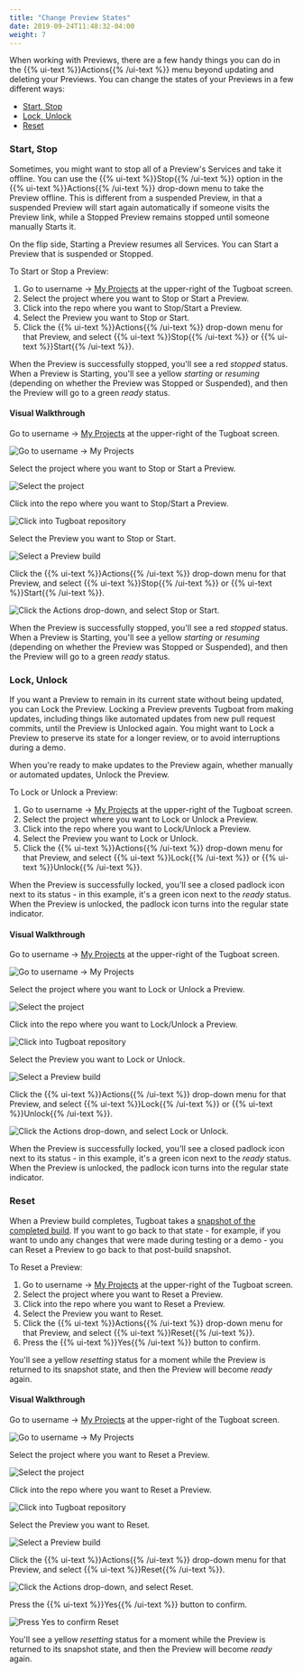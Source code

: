 ```yaml
---
title: "Change Preview States"
date: 2019-09-24T11:48:32-04:00
weight: 7
---
```


When working with Previews, there are a few handy things you can do in the
{{% ui-text %}}Actions{{% /ui-text %}} menu beyond updating and deleting your
Previews. You can change the states of your Previews in a few different ways:

- [Start, Stop](#start-stop)
- [Lock, Unlock](#lock-unlock)
- [Reset](#reset)

### Start, Stop

Sometimes, you might want to stop all of a Preview's Services and take it
offline. You can use the {{% ui-text %}}Stop{{% /ui-text %}} option in the
{{% ui-text %}}Actions{{% /ui-text %}} drop-down menu to take the Preview
offline. This is different from a suspended Preview, in that a suspended Preview
will start again automatically if someone visits the Preview link, while a
Stopped Preview remains stopped until someone manually Starts it.

On the flip side, Starting a Preview resumes all Services. You can Start a
Preview that is suspended or Stopped.

To Start or Stop a Preview:

1. Go to username -> [My Projects](https://dashboard.tugboat.qa/projects) at the
   upper-right of the Tugboat screen.
2. Select the project where you want to Stop or Start a Preview.
3. Click into the repo where you want to Stop/Start a Preview.
4. Select the Preview you want to Stop or Start.
5. Click the {{% ui-text %}}Actions{{% /ui-text %}} drop-down menu for that
   Preview, and select {{% ui-text %}}Stop{{% /ui-text %}} or
   {{% ui-text %}}Start{{% /ui-text %}}.

When the Preview is successfully stopped, you'll see a red _stopped_ status.
When a Preview is Starting, you'll see a yellow _starting_ or _resuming_
(depending on whether the Preview was Stopped or Suspended), and then the
Preview will go to a green _ready_ status.

#### Visual Walkthrough

Go to username -> [My Projects](https://dashboard.tugboat.qa/projects) at the
upper-right of the Tugboat screen.

![Go to username -> My Projects](/_images/go-to-user-my-projects.png)

Select the project where you want to Stop or Start a Preview.

![Select the project](/_images/select-a-project.png)

Click into the repo where you want to Stop/Start a Preview.

![Click into Tugboat repository](/_images/click-into-tugboat-repository.png)

Select the Preview you want to Stop or Start.

![Select a Preview build](/_images/select-a-preview.png)

Click the {{% ui-text %}}Actions{{% /ui-text %}} drop-down menu for that
Preview, and select {{% ui-text %}}Stop{{% /ui-text %}} or
{{% ui-text %}}Start{{% /ui-text %}}.

![Click the Actions drop-down, and select Stop or Start.](/_images/preview-action-stop.png)

When the Preview is successfully stopped, you'll see a red _stopped_ status.
When a Preview is Starting, you'll see a yellow _starting_ or _resuming_
(depending on whether the Preview was Stopped or Suspended), and then the
Preview will go to a green _ready_ status.

### Lock, Unlock

If you want a Preview to remain in its current state without being updated, you
can Lock the Preview. Locking a Preview prevents Tugboat from making updates,
including things like automated updates from new pull request commits, until the
Preview is Unlocked again. You might want to Lock a Preview to preserve its
state for a longer review, or to avoid interruptions during a demo.

When you're ready to make updates to the Preview again, whether manually or
automated updates, Unlock the Preview.

To Lock or Unlock a Preview:

1. Go to username -> [My Projects](https://dashboard.tugboat.qa/projects) at the
   upper-right of the Tugboat screen.
2. Select the project where you want to Lock or Unlock a Preview.
3. Click into the repo where you want to Lock/Unlock a Preview.
4. Select the Preview you want to Lock or Unlock.
5. Click the {{% ui-text %}}Actions{{% /ui-text %}} drop-down menu for that
   Preview, and select {{% ui-text %}}Lock{{% /ui-text %}} or
   {{% ui-text %}}Unlock{{% /ui-text %}}.

When the Preview is successfully locked, you'll see a closed padlock icon next
to its status - in this example, it's a green icon next to the _ready_ status.
When the Preview is unlocked, the padlock icon turns into the regular state
indicator.

#### Visual Walkthrough

Go to username -> [My Projects](https://dashboard.tugboat.qa/projects) at the
upper-right of the Tugboat screen.

![Go to username -> My Projects](/_images/go-to-user-my-projects.png)

Select the project where you want to Lock or Unlock a Preview.

![Select the project](/_images/select-a-project.png)

Click into the repo where you want to Lock/Unlock a Preview.

![Click into Tugboat repository](/_images/click-into-tugboat-repository.png)

Select the Preview you want to Lock or Unlock.

![Select a Preview build](/_images/select-a-preview.png)

Click the {{% ui-text %}}Actions{{% /ui-text %}} drop-down menu for that
Preview, and select {{% ui-text %}}Lock{{% /ui-text %}} or
{{% ui-text %}}Unlock{{% /ui-text %}}.

![Click the Actions drop-down, and select Lock or Unlock.](/_images/preview-action-lock.png)

When the Preview is successfully locked, you'll see a closed padlock icon next
to its status - in this example, it's a green icon next to the _ready_ status.
When the Preview is unlocked, the padlock icon turns into the regular state
indicator.

### Reset

When a Preview build completes, Tugboat takes a
[snapshot of the completed build](../../preview-deep-dive/how-previews-work/#the-build-snapshot).
If you want to go back to that state - for example, if you want to undo any
changes that were made during testing or a demo - you can Reset a Preview to go
back to that post-build snapshot.

To Reset a Preview:

1. Go to username -> [My Projects](https://dashboard.tugboat.qa/projects) at the
   upper-right of the Tugboat screen.
2. Select the project where you want to Reset a Preview.
3. Click into the repo where you want to Reset a Preview.
4. Select the Preview you want to Reset.
5. Click the {{% ui-text %}}Actions{{% /ui-text %}} drop-down menu for that
   Preview, and select {{% ui-text %}}Reset{{% /ui-text %}}.
6. Press the {{% ui-text %}}Yes{{% /ui-text %}} button to confirm.

You'll see a yellow _resetting_ status for a moment while the Preview is
returned to its snapshot state, and then the Preview will become _ready_ again.

#### Visual Walkthrough

Go to username -> [My Projects](https://dashboard.tugboat.qa/projects) at the
upper-right of the Tugboat screen.

![Go to username -> My Projects](/_images/go-to-user-my-projects.png)

Select the project where you want to Reset a Preview.

![Select the project](/_images/select-a-project.png)

Click into the repo where you want to Reset a Preview.

![Click into Tugboat repository](/_images/click-into-tugboat-repository.png)

Select the Preview you want to Reset.

![Select a Preview build](/_images/select-a-preview.png)

Click the {{% ui-text %}}Actions{{% /ui-text %}} drop-down menu for that
Preview, and select {{% ui-text %}}Reset{{% /ui-text %}}.

![Click the Actions drop-down, and select Reset.](/_images/preview-action-reset.png)

Press the {{% ui-text %}}Yes{{% /ui-text %}} button to confirm.

![Press Yes to confirm Reset](/_images/preview-action-confirm-reset.png)

You'll see a yellow _resetting_ status for a moment while the Preview is
returned to its snapshot state, and then the Preview will become _ready_ again.
